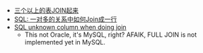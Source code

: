 - [三个以上的表JOIN起来](http://bbs.csdn.net/topics/40157741)
- [SQL: 一对多的关系中如何Join成一行](http://www.cnblogs.com/multiplesoftware/archive/2011/03/25/1994987.html)
- [SQL unknown column when doing join](http://stackoverflow.com/questions/5670321/sql-unknown-column-when-doing-join)
    - This not Oracle, it's MySQL, right? AFAIK, FULL JOIN is not implemented yet in MySQL.